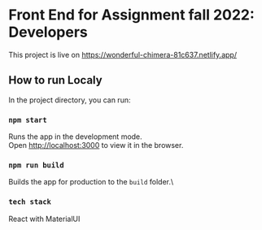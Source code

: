 # Front End for Assignment fall 2022: Developers

This project is live on https://wonderful-chimera-81c637.netlify.app/

## How to run Localy

In the project directory, you can run:

### `npm start`

Runs the app in the development mode.\
Open [http://localhost:3000](http://localhost:3000) to view it in the browser.


### `npm run build`

Builds the app for production to the `build` folder.\

###   `tech stack`

React with MaterialUI


